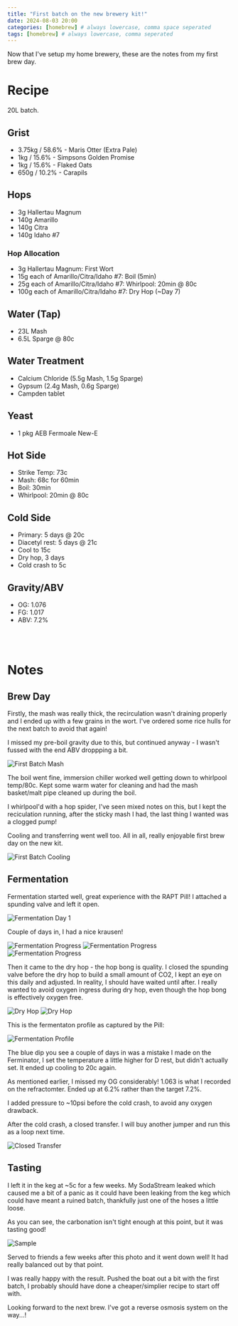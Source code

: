 ```yaml
---
title: "First batch on the new brewery kit!"
date: 2024-08-03 20:00
categories: [homebrew] # always lowercase, comma space seperated
tags: [homebrew] # always lowercase, comma seperated
---
```


Now that I've setup my home brewery, these are the notes from my first brew day.


# Recipe

20L batch.

## Grist
- 3.75kg / 58.6% - Maris Otter (Extra Pale)
- 1kg / 15.6% - Simpsons Golden Promise
- 1kg / 15.6% - Flaked Oats
- 650g / 10.2% - Carapils

## Hops
- 3g Hallertau Magnum
- 140g Amarillo
- 140g Citra
- 140g Idaho #7

### Hop Allocation
- 3g Hallertau Magnum: First Wort
- 15g each of Amarillo/Citra/Idaho #7: Boil (5min)
- 25g each of Amarillo/Citra/Idaho #7: Whirlpool: 20min @ 80c
- 100g each of Amarillo/Citra/Idaho #7: Dry Hop (~Day 7)

## Water (Tap)
- 23L Mash
- 6.5L Sparge @ 80c

## Water Treatment
- Calcium Chloride (5.5g Mash, 1.5g Sparge)
- Gypsum (2.4g Mash, 0.6g Sparge)
- Campden tablet

## Yeast
- 1 pkg AEB Fermoale New-E

## Hot Side
- Strike Temp: 73c
- Mash: 68c for 60min
- Boil: 30min
- Whirlpool: 20min @ 80c

## Cold Side
- Primary: 5 days @ 20c
- Diacetyl rest: 5 days @ 21c
- Cool to 15c
- Dry hop, 3 days
- Cold crash to 5c

## Gravity/ABV
- OG: 1.076
- FG: 1.017
- ABV: 7.2%

<br><br>

# Notes

## Brew Day
Firstly, the mash was really thick, the recirculation wasn't draining properly and I ended up with a few grains in the wort. I've ordered some rice hulls for the next batch to avoid that again!

I missed my pre-boil gravity due to this, but continued anyway - I wasn't fussed with the end ABV droppping a bit.

![First Batch Mash](assets/images/homebrew/hb_firstbatch/firstbatch_mash.jpg)

The boil went fine, immersion chiller worked well getting down to whirlpool temp/80c. Kept some warm water for cleaning and had the mash basket/malt pipe cleaned up during the boil.

I whirlpool'd with a hop spider, I've seen mixed notes on this, but I kept the reciculation running, after the sticky mash I had, the last thing I wanted was a clogged pump!

Cooling and transferring went well too. All in all, really enjoyable first brew day on the new kit.

![First Batch Cooling](assets/images/homebrew/hb_firstbatch/firstbatch_cooling.jpg)

## Fermentation
Fermentation started well, great experience with the RAPT Pill! I attached a spunding valve and left it open.

![Fermentation Day 1](assets/images/homebrew/hb_firstbatch/firstbatch_ferm_1.jpg)

Couple of days in, I had a nice krausen!

![Fermentation Progress](assets/images/homebrew/hb_firstbatch/firstbatch_ferm_2.jpg)
![Fermentation Progress](assets/images/homebrew/hb_firstbatch/firstbatch_ferm_3.jpg)
![Fermentation Progress](assets/images/homebrew/hb_firstbatch/firstbatch_ferm_4.jpg)

Then it came to the dry hop - the hop bong is quality. I closed the spunding valve before the dry hop to build a small amount of CO2, I kept an eye on this daily and adjusted. In reality, I should have waited until after. I really wanted to avoid oxygen ingress during dry hop, even though the hop bong is effectively oxygen free.

![Dry Hop](assets/images/homebrew/hb_firstbatch/firstbatch_dryhop_1.jpg)
![Dry Hop](assets/images/homebrew/hb_firstbatch/firstbatch_dryhop_2.jpg)

This is the fermentaton profile as captured by the Pill:

![Fermentation Profile](assets/images/homebrew/hb_firstbatch/firstbatch_RAPT.PNG)

The blue dip you see a couple of days in was a mistake I made on the Ferminator, I set the temperature a little higher for D rest, but didn't actually set. It ended up cooling to 20c again.

As mentioned earlier, I missed my OG considerably! 1.063 is what I recorded on the refractomter. Ended up at 6.2% rather than the target 7.2%.

I added pressure to ~10psi before the cold crash, to avoid any oxygen drawback.

After the cold crash, a closed transfer. I will buy another jumper and run this as a loop next time.

![Closed Transfer](assets/images/homebrew/hb_firstbatch/firstbatch_closed_transfer.jpg)


## Tasting
I left it in the keg at ~5c for a few weeks. My SodaStream leaked which caused me a bit of a panic as it could have been leaking from the keg which could have meant a ruined batch, thankfully just one of the hoses a little loose.

As you can see, the carbonation isn't tight enough at this point, but it was tasting good!

![Sample](assets/images/homebrew/hb_firstbatch/firstbatch_sample.jpg)

Served to friends a few weeks after this photo and it went down well! It had really balanced out by that point.

I was really happy with the result. Pushed the boat out a bit with the first batch, I probably should have done a cheaper/simplier recipe to start off with.

Looking forward to the next brew. I've got a reverse osmosis system on the way...!











